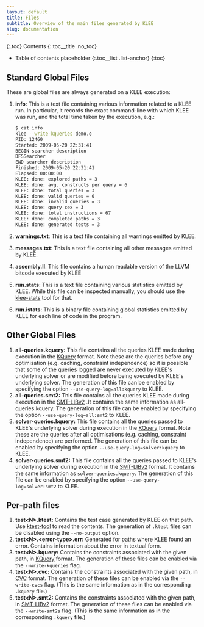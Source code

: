 ```yaml
---
layout: default
title: Files
subtitle: Overview of the main files generated by KLEE
slug: documentation
---
```


{:.toc}
Contents
{:.toc__title .no_toc}
* Table of contents placeholder
{:.toc__list .list-anchor}
{:toc}

## Standard Global Files

These are global files are always generated on a KLEE execution:

1.  **info**: This is a text file containing various information related to a KLEE run. In particular, it records the exact command-line with which KLEE was run, and the total time taken by the execution, e.g.:

    ```bash
    $ cat info
    klee --write-kqueries demo.o
    PID: 12460
    Started: 2009-05-20 22:31:41
    BEGIN searcher description
    DFSSearcher
    END searcher description
    Finished: 2009-05-20 22:31:41
    Elapsed: 00:00:00
    KLEE: done: explored paths = 3
    KLEE: done: avg. constructs per query = 6
    KLEE: done: total queries = 3
    KLEE: done: valid queries = 0
    KLEE: done: invalid queries = 3
    KLEE: done: query cex = 3
    KLEE: done: total instructions = 67
    KLEE: done: completed paths = 3
    KLEE: done: generated tests = 3
    ```

2.  **warnings.txt**: This is a text file containing all warnings emitted by KLEE.
3.  **messages.txt**: This is a text file containing all other messages emitted by KLEE.
4.  **assembly.ll**: This file contains a human readable version of the LLVM bitcode executed by KLEE
5.  **run.stats**: This is a text file containing various statistics emitted by KLEE. While this file can be inspected manually, you should use the [klee-stats]({{site.baseurl}}/docs/tools) tool for that.
6.  **run.istats**: This is a binary file containing global statistics emitted by KLEE for each line of code in the program.

## Other Global Files

1.  **all-queries.kquery:** This file contains all the queries KLEE made during execution in the [KQuery]({{site.baseurl}}/docs/kquery) format. Note these are the queries before any optimisation (e.g. caching, constraint independence) so it is possible that some of the queries logged are never executed by KLEE's underlying solver or are modified before being executed by KLEE's underlying solver. The generation of this file can be enabled by specifying the option `--use-query-log=all:kquery` to KLEE.
2.  **all-queries.smt2:** This file contains all the queries KLEE made during execution in the [SMT-LIBv2](http://www.smtlib.org) .It contains the same information as all-queries.kquery. The generation of this file can be enabled by specifying the option `--use-query-log=all:smt2` to KLEE.
3.  **solver-queries.kquery:** This file contains all the queries passed to KLEE's underlying solver during execution in the [KQuery]({{site.baseurl}}/docs/kquery) format. Note these are the queries after all optimisations (e.g. caching, constraint independence) are performed. The generation of this file can be enabled by specifying the option `--use-query-log=solver:kquery` to KLEE.
4.  **solver-queries.smt2:** This file contains all the queries passed to KLEE's underlying solver during execution in the [SMT-LIBv2](http://www.smtlib.org) format. It contains the same information as `solver-queries.kquery`. The generation of this file can be enabled by specifying the option `--use-query-log=solver:smt2` to KLEE.

## Per-path files

1.  **test\<N\>.ktest:** Contains the test case generated by KLEE on that path. Use [ktest-tool]({{site.baseurl}}/docs/tools) to read the contents. The generation of `.ktest` files can be disabled using the `--no-output` option.
2.  **test\<N\>.\<error-type\>.err:** Generated for paths where KLEE found an error. Contains information about the error in textual form.
3.  **test\<N\>.kquery:** Contains the constraints associated with the given path, in [KQuery]({{site.baseurl}}/docs/kquery) format. The generation of these files can be enabled via the `--write-kqueries` flag.
4.  **test\<N\>.cvc:** Contains the constraints associated with the given path, in [CVC](http://stp.github.io/cvc-input-language/) format. The generation of these files can be enabled via the `--write-cvcs` flag. (This is the same information as in the corresponding `.kquery` file.)
5.  **test\<N\>.smt2:** Contains the constraints associated with the given path, in [SMT-LIBv2](http://www.smtlib.org/) format. The generation of these files can be enabled via the `--write-smt2s` flag. (This is the same information as in the corresponding `.kquery` file.)

